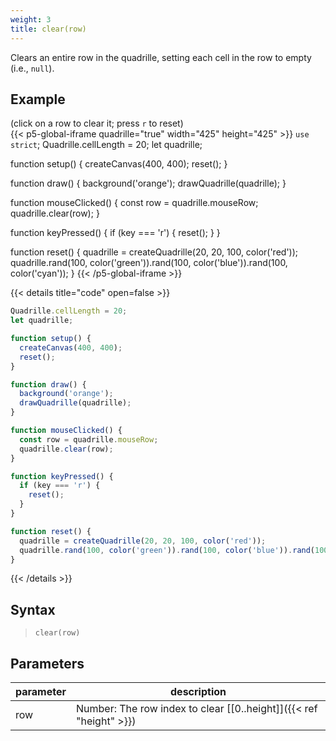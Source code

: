 ```yaml
---
weight: 3
title: clear(row)
---
```


Clears an entire row in the quadrille, setting each cell in the row to empty (i.e., `null`).

## Example

(click on a row to clear it; press `r` to reset)\
{{< p5-global-iframe quadrille="true" width="425" height="425" >}}
`use strict`;
Quadrille.cellLength = 20;
let quadrille;

function setup() {
  createCanvas(400, 400);
  reset();
}

function draw() {
  background('orange');
  drawQuadrille(quadrille);
}

function mouseClicked() {
  const row = quadrille.mouseRow;
  quadrille.clear(row);
}

function keyPressed() {
  if (key === 'r') {
    reset();
  }
}

function reset() {
  quadrille = createQuadrille(20, 20, 100, color('red'));
  quadrille.rand(100, color('green')).rand(100, color('blue')).rand(100, color('cyan'));
}
{{< /p5-global-iframe >}}

{{< details title="code" open=false >}}
```js
Quadrille.cellLength = 20;
let quadrille;

function setup() {
  createCanvas(400, 400);
  reset();
}

function draw() {
  background('orange');
  drawQuadrille(quadrille);
}

function mouseClicked() {
  const row = quadrille.mouseRow;
  quadrille.clear(row);
}

function keyPressed() {
  if (key === 'r') {
    reset();
  }
}

function reset() {
  quadrille = createQuadrille(20, 20, 100, color('red'));
  quadrille.rand(100, color('green')).rand(100, color('blue')).rand(100, color('cyan'));
}
```
{{< /details >}}

## Syntax

> `clear(row)`

## Parameters

| parameter | description                                                          |
|-----------|----------------------------------------------------------------------|
| row       | Number: The row index to clear [\[0..height\]]({{< ref "height" >}}) |